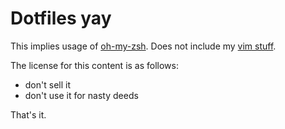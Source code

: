 Dotfiles yay
============

This implies usage of [oh-my-zsh](https://github.com/sardaukar/oh-my-zsh). Does not include my [vim stuff](https://github.com/sardaukar/dotvim).

The license for this content is as follows:

* don't sell it
* don't use it for nasty deeds

That's it.
